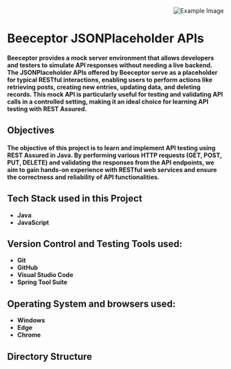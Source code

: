 
<div style="text-align: right;">
    <img src="https://github.com/user-attachments/assets/20117f0b-dc4f-4a3d-9bf5-7a391b1dc279" alt="Example Image" />
</div>

# Beeceptor JSONPlaceholder APIs
#### Beeceptor provides a mock server environment that allows developers and testers to simulate API responses without needing a live backend. The JSONPlaceholder APIs offered by Beeceptor serve as a placeholder for typical RESTful interactions, enabling users to perform actions like retrieving posts, creating new entries, updating data, and deleting records. This mock API is particularly useful for testing and validating API calls in a controlled setting, making it an ideal choice for learning API testing with REST Assured.

## Objectives
#### The objective of this project is to learn and implement API testing using REST Assured in Java. By performing various HTTP requests (GET, POST, PUT, DELETE) and validating the responses from the API endpoints, we aim to gain hands-on experience with RESTful web services and ensure the correctness and reliability of API functionalities.

## Tech Stack used in this Project 
- **Java**
- **JavaScript**

## Version Control and Testing Tools used:
- **Git**
- **GitHub**
- **Visual Studio Code**
- **Spring Tool Suite**

## Operating System and browsers used:
- **Windows**
- **Edge**
- **Chrome**

## Directory Structure



